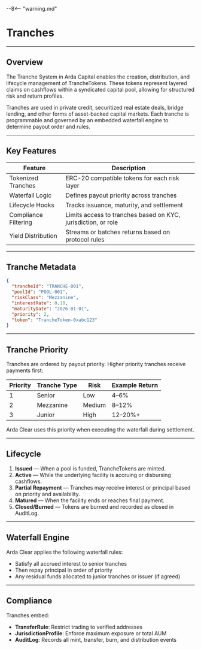 --8<-- "warning.md"

# Tranches

---

## Overview

The Tranche System in Arda Capital enables the creation, distribution, and lifecycle management of TrancheTokens. These tokens represent layered claims on cashflows within a syndicated capital pool, allowing for structured risk and return profiles.

Tranches are used in private credit, securitized real estate deals, bridge lending, and other forms of asset-backed capital markets. Each tranche is programmable and governed by an embedded waterfall engine to determine payout order and rules.

---

## Key Features

| Feature | Description |
|---------|-------------|
| Tokenized Tranches | ERC-20 compatible tokens for each risk layer |
| Waterfall Logic | Defines payout priority across tranches |
| Lifecycle Hooks | Tracks issuance, maturity, and settlement |
| Compliance Filtering | Limits access to tranches based on KYC, jurisdiction, or role |
| Yield Distribution | Streams or batches returns based on protocol rules |

---

## Tranche Metadata

```json
{
  "trancheId": "TRANCHE-001",
  "poolId": "POOL-001",
  "riskClass": "Mezzanine",
  "interestRate": 0.10,
  "maturityDate": "2026-01-01",
  "priority": 2,
  "token": "TrancheToken-0xabc123"
}
```

---

## Tranche Priority

Tranches are ordered by payout priority. Higher priority tranches receive payments first:

| Priority | Tranche Type | Risk | Example Return |
|----------|--------------|------|----------------|
| 1 | Senior | Low | 4–6% |
| 2 | Mezzanine | Medium | 8–12% |
| 3 | Junior | High | 12–20%+ |

Arda Clear uses this priority when executing the waterfall during settlement.

---

## Lifecycle

1. **Issued** — When a pool is funded, TrancheTokens are minted.
2. **Active** — While the underlying facility is accruing or disbursing cashflows.
3. **Partial Repayment** — Tranches may receive interest or principal based on priority and availability.
4. **Matured** — When the facility ends or reaches final payment.
5. **Closed/Burned** — Tokens are burned and recorded as closed in AuditLog.

---

## Waterfall Engine

Arda Clear applies the following waterfall rules:

- Satisfy all accrued interest to senior tranches
- Then repay principal in order of priority
- Any residual funds allocated to junior tranches or issuer (if agreed)

---

## Compliance

Tranches embed:

- **TransferRule**: Restrict trading to verified addresses
- **JurisdictionProfile**: Enforce maximum exposure or total AUM
- **AuditLog**: Records all mint, transfer, burn, and distribution events
